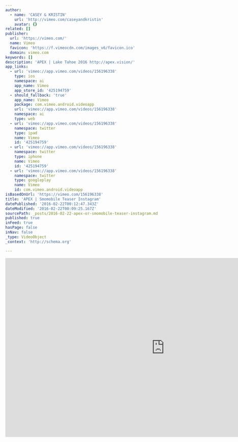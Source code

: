 ```yaml
---
author:
  - name: 'CASEY & KRISTIN'
    url: 'http://vimeo.com/caseyandkristin'
    avatar: {}
related: []
publisher:
  url: 'https://vimeo.com/'
  name: Vimeo
  favicon: 'https://f.vimeocdn.com/images_v6/favicon.ico'
  domain: vimeo.com
keywords: []
description: 'APEX | Lake Tahoe 2016 http://apex.vision/'
app_links:
  - url: 'vimeo://app.vimeo.com/videos/156196338'
    type: ios
    namespace: ai
    app_name: Vimeo
    app_store_id: '425194759'
  - should_fallback: 'true'
    app_name: Vimeo
    package: com.vimeo.android.videoapp
    url: 'vimeo://app.vimeo.com/videos/156196338'
    namespace: ai
    type: web
  - url: 'vimeo://app.vimeo.com/videos/156196338'
    namespace: twitter
    type: ipad
    name: Vimeo
    id: '425194759'
  - url: 'vimeo://app.vimeo.com/videos/156196338'
    namespace: twitter
    type: iphone
    name: Vimeo
    id: '425194759'
  - url: 'vimeo://app.vimeo.com/videos/156196338'
    namespace: twitter
    type: googleplay
    name: Vimeo
    id: com.vimeo.android.videoapp
isBasedOnUrl: 'https://vimeo.com/156196338'
title: 'APEX | Smomobile Teaser Instagram'
datePublished: '2016-02-22T00:12:47.343Z'
dateModified: '2016-02-22T00:09:25.167Z'
sourcePath: _posts/2016-02-22-apex-or-smomobile-teaser-instagram.md
published: true
inFeed: true
hasPage: false
inNav: false
_type: VideoObject
_context: 'http://schema.org'

---
```

<iframe src="https://cdn.embedly.com/widgets/media.html?src=https%3A%2F%2Fplayer.vimeo.com%2Fvideo%2F156196338&amp;url=https%3A%2F%2Fvimeo.com%2F156196338&amp;image=http%3A%2F%2Fi.vimeocdn.com%2Fvideo%2F557142583_1280.jpg&amp;key=b7d04c9b404c499eba89ee7072e1c4f7&amp;type=text%2Fhtml&amp;schema=vimeo" width="1000" height="563" scrolling="no" frameborder="0" allowfullscreen="allowfullscreen" style=""></iframe>